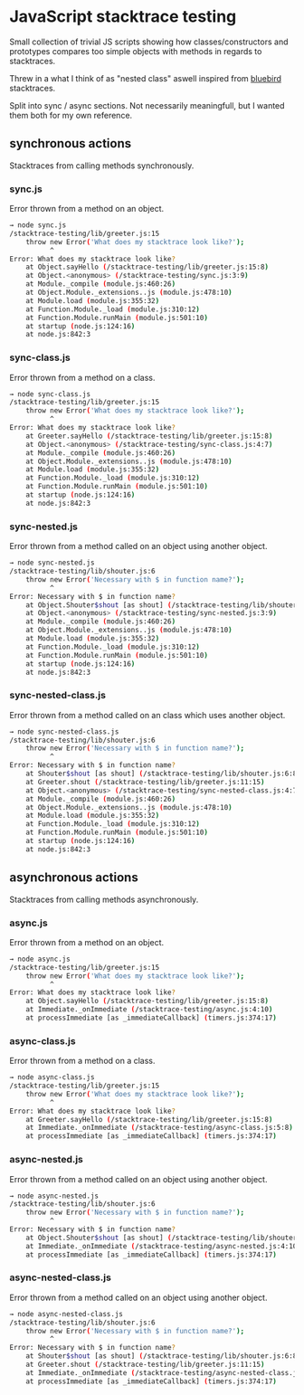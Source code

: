 # JavaScript stacktrace testing

Small collection of trivial JS scripts showing how classes/constructors and prototypes compares too simple objects with methods in regards to stacktraces.

Threw in a what I think of as "nested class" aswell inspired from [bluebird](https://github.com/petkaantonov/bluebird) stacktraces.

Split into sync / async sections. Not necessarily meaningfull, but I wanted them both for my own reference.

## synchronous actions

Stacktraces from calling methods synchronously.

### sync.js

Error thrown from a method on an object.

```bash
→ node sync.js
/stacktrace-testing/lib/greeter.js:15
	throw new Error('What does my stacktrace look like?');
	      ^
Error: What does my stacktrace look like?
    at Object.sayHello (/stacktrace-testing/lib/greeter.js:15:8)
    at Object.<anonymous> (/stacktrace-testing/sync.js:3:9)
    at Module._compile (module.js:460:26)
    at Object.Module._extensions..js (module.js:478:10)
    at Module.load (module.js:355:32)
    at Function.Module._load (module.js:310:12)
    at Function.Module.runMain (module.js:501:10)
    at startup (node.js:124:16)
    at node.js:842:3
```

### sync-class.js

Error thrown from a method on a class.

```bash
→ node sync-class.js
/stacktrace-testing/lib/greeter.js:15
	throw new Error('What does my stacktrace look like?');
	      ^
Error: What does my stacktrace look like?
    at Greeter.sayHello (/stacktrace-testing/lib/greeter.js:15:8)
    at Object.<anonymous> (/stacktrace-testing/sync-class.js:4:7)
    at Module._compile (module.js:460:26)
    at Object.Module._extensions..js (module.js:478:10)
    at Module.load (module.js:355:32)
    at Function.Module._load (module.js:310:12)
    at Function.Module.runMain (module.js:501:10)
    at startup (node.js:124:16)
    at node.js:842:3
```

### sync-nested.js

Error thrown from a method called on an object using another object.

```bash
→ node sync-nested.js
/stacktrace-testing/lib/shouter.js:6
	throw new Error('Necessary with $ in function name?');
	      ^
Error: Necessary with $ in function name?
    at Object.Shouter$shout [as shout] (/stacktrace-testing/lib/shouter.js:6:8)
    at Object.<anonymous> (/stacktrace-testing/sync-nested.js:3:9)
    at Module._compile (module.js:460:26)
    at Object.Module._extensions..js (module.js:478:10)
    at Module.load (module.js:355:32)
    at Function.Module._load (module.js:310:12)
    at Function.Module.runMain (module.js:501:10)
    at startup (node.js:124:16)
    at node.js:842:3
```

### sync-nested-class.js

Error thrown from a method called on an class which uses another object.

```bash
→ node sync-nested-class.js
/stacktrace-testing/lib/shouter.js:6
	throw new Error('Necessary with $ in function name?');
	      ^
Error: Necessary with $ in function name?
    at Shouter$shout [as shout] (/stacktrace-testing/lib/shouter.js:6:8)
    at Greeter.shout (/stacktrace-testing/lib/greeter.js:11:15)
    at Object.<anonymous> (/stacktrace-testing/sync-nested-class.js:4:7)
    at Module._compile (module.js:460:26)
    at Object.Module._extensions..js (module.js:478:10)
    at Module.load (module.js:355:32)
    at Function.Module._load (module.js:310:12)
    at Function.Module.runMain (module.js:501:10)
    at startup (node.js:124:16)
    at node.js:842:3
```

## asynchronous actions

Stacktraces from calling methods asynchronously.

### async.js

Error thrown from a method on an object.

```bash
→ node async.js
/stacktrace-testing/lib/greeter.js:15
	throw new Error('What does my stacktrace look like?');
	      ^
Error: What does my stacktrace look like?
    at Object.sayHello (/stacktrace-testing/lib/greeter.js:15:8)
    at Immediate._onImmediate (/stacktrace-testing/async.js:4:10)
    at processImmediate [as _immediateCallback] (timers.js:374:17)
```

### async-class.js

Error thrown from a method on a class.

```bash
→ node async-class.js
/stacktrace-testing/lib/greeter.js:15
	throw new Error('What does my stacktrace look like?');
	      ^
Error: What does my stacktrace look like?
    at Greeter.sayHello (/stacktrace-testing/lib/greeter.js:15:8)
    at Immediate._onImmediate (/stacktrace-testing/async-class.js:5:8)
    at processImmediate [as _immediateCallback] (timers.js:374:17)
```

### async-nested.js

Error thrown from a method called on an object using another object.

```bash
→ node async-nested.js
/stacktrace-testing/lib/shouter.js:6
	throw new Error('Necessary with $ in function name?');
	      ^
Error: Necessary with $ in function name?
    at Object.Shouter$shout [as shout] (/stacktrace-testing/lib/shouter.js:6:8)
    at Immediate._onImmediate (/stacktrace-testing/async-nested.js:4:10)
    at processImmediate [as _immediateCallback] (timers.js:374:17)
```

### async-nested-class.js

Error thrown from a method called on an object using another object.

```bash
→ node async-nested-class.js
/stacktrace-testing/lib/shouter.js:6
	throw new Error('Necessary with $ in function name?');
	      ^
Error: Necessary with $ in function name?
    at Shouter$shout [as shout] (/stacktrace-testing/lib/shouter.js:6:8)
    at Greeter.shout (/stacktrace-testing/lib/greeter.js:11:15)
    at Immediate._onImmediate (/stacktrace-testing/async-nested-class.js:5:8)
    at processImmediate [as _immediateCallback] (timers.js:374:17)
```
